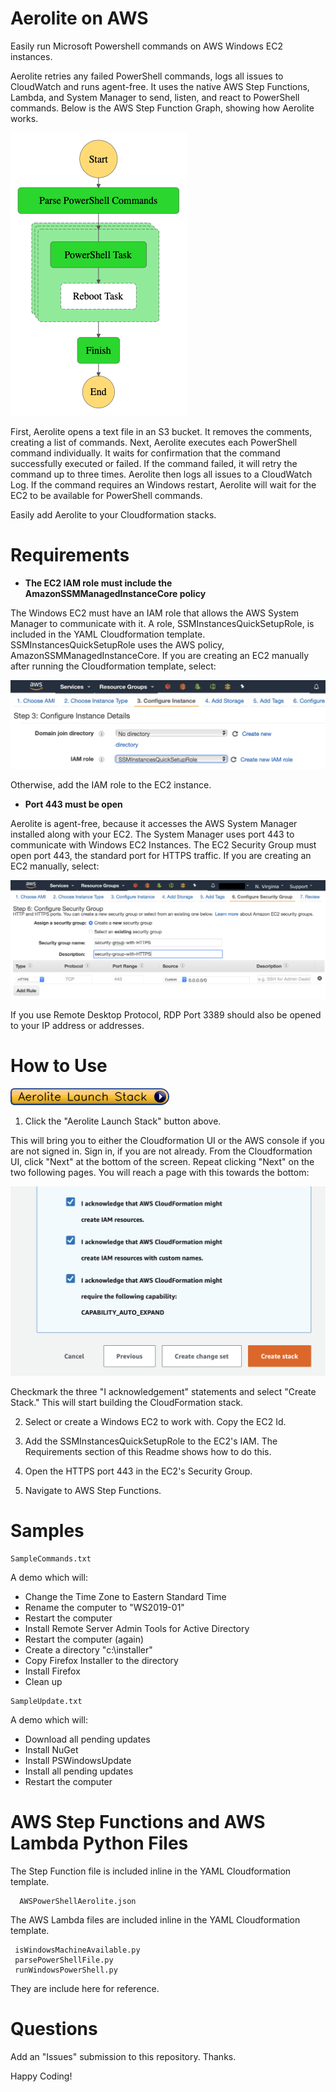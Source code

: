 # Aerolite on AWS

Easily run Microsoft Powershell commands on AWS Windows EC2 instances. 

Aerolite retries any failed PowerShell commands, logs all issues to CloudWatch and runs agent-free. It uses the native AWS Step Functions, Lambda, and System Manager to send, listen, and react to PowerShell commands. Below is the AWS Step Function Graph, showing how Aerolite works.


![Aerolite Step Functions Graph](/images/aerolite_graph.png?raw=true)


First, Aerolite opens a text file in an S3 bucket. It removes the comments, creating a list of commands. Next, Aerolite executes each PowerShell command individually. It waits for confirmation that the command successfully executed or failed. If the command failed, it will retry the command up to three times. Aerolite then logs all issues to a CloudWatch Log. If the command requires an Windows restart, Aerolite will wait for the EC2 to be available for PowerShell commands. 

Easily add Aerolite to your Cloudformation stacks.

# Requirements

- **The EC2 IAM role must include the AmazonSSMManagedInstanceCore policy**

The Windows EC2 must have an IAM role that allows the AWS System Manager to communicate with it. A role, SSMInstancesQuickSetupRole, is included in the YAML Cloudformation template. SSMInstancesQuickSetupRole uses the AWS policy, AmazonSSMManagedInstanceCore. If you are creating an EC2 manually after running the Cloudformation template, select: 

![SSMRoleForInstancesQuickSetup](/images/IAMRoleShot.png?raw=true)

Otherwise, add the IAM role to the EC2 instance.

- **Port 443 must be open**

Aerolite is agent-free, because it accesses the AWS System Manager installed along with your EC2. The System Manager uses port 443 to communicate with Windows EC2 Instances. The EC2 Security Group must open port 443, the standard port for HTTPS traffic. If you are creating an EC2 manually, select:

![Security Group Port 443](/images/SecurityGroupShot.png?raw=true)

If you use Remote Desktop Protocol, RDP Port 3389 should also be opened to your IP address or addresses.

# How to Use

[![Aerolite Launch Stack](/images/Aerolite-Launch-Stack.png?raw=true)](https://console.aws.amazon.com/cloudformation/home?region=us-east-1#/stacks/new?stackName=AeroliteStack&templateURL=https://yappytest1234.s3.amazonaws.com/AWSPowerShellAerolite.yaml)

1) Click the "Aerolite Launch Stack" button above.

This will bring you to either the Cloudformation UI or the AWS console if you are not signed in. Sign in, if you are not already. From the Cloudformation UI, click "Next" at the bottom of the screen. Repeat clicking "Next" on the two following pages. You will reach a page with this towards the bottom:

![CloudFormation Shot](/images/CloudFormationShot.png)

Checkmark the three "I acknowledgement" statements and select "Create Stack." This will start building the CloudFormation stack.

2) Select or create a Windows EC2 to work with. Copy the EC2 Id.

3) Add the SSMInstancesQuickSetupRole to the EC2's IAM. The Requirements section of this Readme shows how to do this.

4) Open the HTTPS port 443 in the EC2's Security Group.

5) Navigate to AWS Step Functions.


# Samples

```
SampleCommands.txt
```

A demo which will: 

- Change the Time Zone to Eastern Standard Time
- Rename the computer to "WS2019-01"
- Restart the computer
- Install Remote Server Admin Tools for Active Directory
- Restart the computer (again)
- Create a directory "c:\installer"
- Copy Firefox Installer to the directory
- Install Firefox
- Clean up

```
SampleUpdate.txt
```

A demo which will:

- Download all pending updates
- Install NuGet
- Install PSWindowsUpdate
- Install all pending updates
- Restart the computer

# AWS Step Functions and AWS Lambda Python Files

The Step Function file is included inline in the YAML Cloudformation template.

```
  AWSPowerShellAerolite.json
```

The AWS Lambda files are included inline in the YAML Cloudformation template.

```   
 isWindowsMachineAvailable.py
 parsePowerShellFile.py
 runWindowsPowerShell.py
```
  
They are include here for reference.

# Questions

Add an "Issues" submission to this repository. Thanks.

Happy Coding!
  
